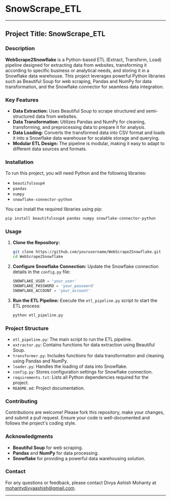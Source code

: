 # SnowScrape_ETL
---

## Project Title: **SnowScrape_ETL**

### Description
**WebScrape2Snowflake** is a Python-based ETL (Extract, Transform, Load) pipeline designed for extracting data from websites, transforming it according to specific business or analytical needs, and storing it in a Snowflake data warehouse. This project leverages powerful Python libraries such as Beautiful Soup for web scraping, Pandas and NumPy for data transformation, and the Snowflake connector for seamless data integration.

### Key Features
- **Data Extraction:** Uses Beautiful Soup to scrape structured and semi-structured data from websites.
- **Data Transformation:** Utilizes Pandas and NumPy for cleaning, transforming, and preprocessing data to prepare it for analysis.
- **Data Loading:** Converts the transformed data into CSV format and loads it into a Snowflake data warehouse for scalable storage and querying.
- **Modular ETL Design:** The pipeline is modular, making it easy to adapt to different data sources and formats.

### Installation
To run this project, you will need Python and the following libraries:
- `beautifulsoup4`
- `pandas`
- `numpy`
- `snowflake-connector-python`

You can install the required libraries using pip:

```bash
pip install beautifulsoup4 pandas numpy snowflake-connector-python
```

### Usage
1. **Clone the Repository:**
   ```bash
   git clone https://github.com/yourusername/WebScrape2Snowflake.git
   cd WebScrape2Snowflake
   ```

2. **Configure Snowflake Connection:**
   Update the Snowflake connection details in the `config.py` file:
   ```python
   SNOWFLAKE_USER = 'your_user'
   SNOWFLAKE_PASSWORD = 'your_password'
   SNOWFLAKE_ACCOUNT = 'your_account'
   ```

3. **Run the ETL Pipeline:**
   Execute the `etl_pipeline.py` script to start the ETL process:
   ```bash
   python etl_pipeline.py
   ```

### Project Structure
- `etl_pipeline.py`: The main script to run the ETL pipeline.
- `extractor.py`: Contains functions for data extraction using Beautiful Soup.
- `transformer.py`: Includes functions for data transformation and cleaning using Pandas and NumPy.
- `loader.py`: Handles the loading of data into Snowflake.
- `config.py`: Stores configuration settings for Snowflake connection.
- `requirements.txt`: Lists all Python dependencies required for the project.
- `README.md`: Project documentation.

### Contributing
Contributions are welcome! Please fork this repository, make your changes, and submit a pull request. Ensure your code is well-documented and follows the project's coding style.

### Acknowledgments
- **Beautiful Soup** for web scraping.
- **Pandas** and **NumPy** for data processing.
- **Snowflake** for providing a powerful data warehousing solution.

### Contact
For any questions or feedback, please contact Divya Ashish Mohanty at mohantydivyaashish@gmail.com.

---
